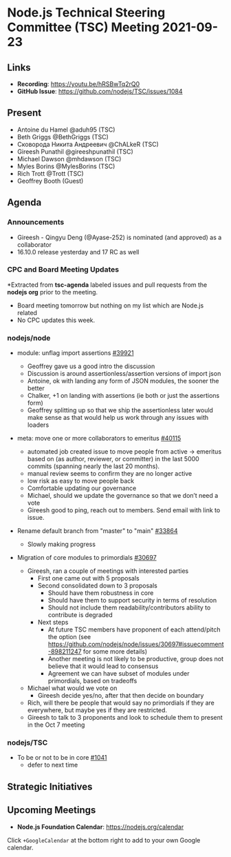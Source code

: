 # Node.js Technical Steering Committee (TSC) Meeting 2021-09-23

## Links

* **Recording**:  <https://youtu.be/hRSBwTq2rQ0>
* **GitHub Issue**: <https://github.com/nodejs/TSC/issues/1084>

## Present

* Antoine du Hamel @aduh95 (TSC)
* Beth Griggs @BethGriggs (TSC)
* Сковорода Никита Андреевич @ChALkeR (TSC)
* Gireesh Punathil @gireeshpunathil (TSC)
* Michael Dawson @mhdawson (TSC)
* Myles Borins @MylesBorins (TSC)
* Rich Trott @Trott (TSC)
* Geoffrey Booth (Guest)

## Agenda

### Announcements

* Gireesh - Qingyu Deng (@Ayase-252) is nominated (and approved) as a collaborator
* 16.10.0 release yesterday and 17 RC as well

### CPC and Board Meeting Updates

\*Extracted from **tsc-agenda** labeled issues and pull requests from the **nodejs org** prior to the meeting.

* Board meeting tomorrow but nothing on my list which are Node.js related
* No CPC updates this week.

### nodejs/node

* module: unflag import assertions [#39921](https://github.com/nodejs/node/pull/39921)
  * Geoffrey gave us a good intro the discussion
  * Discussion is around assertionless/assertion versions of import json
  * Antoine, ok with landing any form of JSON modules, the sooner the better
  * Chalker, +1 on landing with assertions (ie both or just the assertions form)
  * Geoffrey splitting up so that we ship the assertionless later would make sense as that would
    help us work through any issues with loaders

* meta: move one or more collaborators to emeritus [#40115](https://github.com/nodejs/node/pull/40115)
  * automated job created issue to move people from active -> emeritus based on (as author,
    reviewer, or committer) in the last 5000 commits (spanning nearly the last 20 months).
  * manual review seems to confirm they are no longer active
  * low risk as easy to move people back
  * Comfortable updating our governance
  * Michael, should we update the governance so that we don’t need a vote
  * Gireesh good to ping, reach out to members. Send email with link to issue.

* Rename default branch from "master" to "main" [#33864](https://github.com/nodejs/node/issues/33864)
  * Slowly making progress

* Migration of core modules to primordials [#30697](https://github.com/nodejs/node/issues/30697)
  * Gireesh, ran a couple of meetings with interested parties
    * First one came out with 5 proposals
    * Second consolidated down to 3 proposals
      * Should have them robustness in core
      * Should have them to support security in terms of resolution
      * Should not include them readability/contributors ability to contribute is degraded
    * Next steps
      * At future TSC members have proponent of each attend/pitch the option (see
        <https://github.com/nodejs/node/issues/30697#issuecomment-898211247> for some more details)
      * Another meeting is not likely to be productive, group does not believe that it would lead
        to consensus
      * Agreement we can have subset of modules under primordials, based on tradeoffs
  * Michael what would we vote on
    * Gireesh decide yes/no, after that then decide on boundary
  * Rich, will there be people that would say no primordials if they are everywhere, but maybe
    yes if they are restricted.
  * Gireesh to talk to 3 proponents and look to schedule them to present in the Oct 7 meeting

### nodejs/TSC

* To be or not to be in core [#1041](https://github.com/nodejs/TSC/issues/1041)
  * defer to next time

## Strategic Initiatives

## Upcoming Meetings

* **Node.js Foundation Calendar**: <https://nodejs.org/calendar>

Click `+GoogleCalendar` at the bottom right to add to your own Google calendar.
